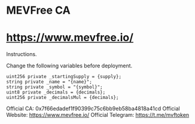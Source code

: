 # MEVFree CA
# https://www.mevfree.io/

Instructions.

Change the following variables before deployment.

    uint256 private _startingSupply = {supply};
    string private _name = "{name}";
    string private _symbol = "{symbol}";
    uint8 private _decimals = {decimals};
    uint256 private _decimalsMul = {decimals};


Official CA: 0x7f66edadef1f90399c75c6bb9eb58ba4818a41cd
Official Website: https://www.mevfree.io/
Official Telegram: https://t.me/mvftoken
